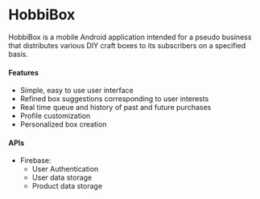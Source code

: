 # HobbiBox

HobbiBox is a mobile Android application intended for a pseudo business that distributes various DIY craft boxes to its subscribers on a specified basis.

#### Features
* Simple, easy to use user interface
* Refined box suggestions corresponding to user interests
* Real time queue and history of past and future purchases
* Profile customization
* Personalized box creation

#### APIs
* Firebase:
  * User Authentication
  * User data storage
  * Product data storage
  
